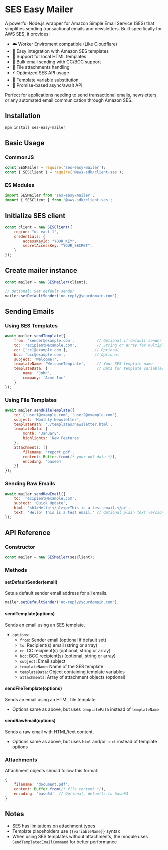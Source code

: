# SES Easy Mailer

A powerful Node.js wrapper for Amazon Simple Email Service (SES) that simplifies sending transactional emails and newsletters. Built specifically for AWS SES, it provides:

- ☁️ Worker Enviroment compatible (Like Cloudflare)
- 📧 Easy integration with Amazon SES templates
- 📁 Support for local HTML templates
- 👥 Bulk email sending with CC/BCC support
- 📎 File attachments handling
- ⚡ Optimized SES API usage
- 🔄 Template variable substitution
- 🚀 Promise-based async/await API

Perfect for applications needing to send transactional emails, newsletters, or any automated email communication through Amazon SES.

## Installation

```bash
npm install ses-easy-mailer
```

## Basic Usage

### CommonJS
```javascript
const SESMailer = require('ses-easy-mailer');
const { SESClient } = require('@aws-sdk/client-ses');
```

### ES Modules
```javascript
import SESMailer from 'ses-easy-mailer';
import { SESClient } from '@aws-sdk/client-ses';
```

## Initialize SES client
```javascript
const client = new SESClient({
    region: "us-east-1",
    credentials: {
        accessKeyId: "YOUR_KEY",
        secretAccessKey: "YOUR_SECRET",
    }
});
```
## Create mailer instance
```javascript
const mailer = new SESMailer(client);

// Optional: Set default sender
mailer.setDefaultSender('no-reply@yourdomain.com');
```
## Sending Emails

### Using SES Templates

```javascript
await mailer.sendTemplate({
    from: 'sender@example.com',          // Optional if default sender is set
    to: 'recipient@example.com',         // String or array for multiple recipients
    cc: ['cc1@example.com'],            // Optional
    bcc: 'bcc@example.com',             // Optional
    subject: 'Welcome!',
    templateName: 'WelcomeTemplate',     // Your SES template name
    templateData: {                      // Data for template variables
        name: 'John',
        company: 'Acme Inc'
    }
});
```

### Using File Templates

```javascript
await mailer.sendFileTemplate({
    to: ['user1@example.com', 'user2@example.com'],
    subject: 'Monthly Newsletter',
    templatePath: './templates/newsletter.html',
    templateData: {
        month: 'January',
        highlights: 'New Features'
    },
    attachments: [{
        filename: 'report.pdf',
        content: Buffer.from(/* your pdf data */),
        encoding: 'base64'
    }]
});
```

### Sending Raw Emails

```javascript
await mailer.sendRawEmail({
    to: 'recipient@example.com',
    subject: 'Quick Update',
    html: '<h1>Hello!</h1><p>This is a test email.</p>',
    text: 'Hello! This is a test email.' // Optional plain text version
});
```

## API Reference

### Constructor
```javascript
const mailer = new SESMailer(sesClient);
```

### Methods

#### setDefaultSender(email)
Sets a default sender email address for all emails.
```javascript
mailer.setDefaultSender('no-reply@yourdomain.com');
```

#### sendTemplate(options)
Sends an email using an SES template.
- `options`:
  - `from`: Sender email (optional if default set)
  - `to`: Recipient(s) email (string or array)
  - `cc`: CC recipient(s) (optional, string or array)
  - `bcc`: BCC recipient(s) (optional, string or array)
  - `subject`: Email subject
  - `templateName`: Name of the SES template
  - `templateData`: Object containing template variables
  - `attachments`: Array of attachment objects (optional)

#### sendFileTemplate(options)
Sends an email using an HTML file template.
- Options same as above, but uses `templatePath` instead of `templateName`

#### sendRawEmail(options)
Sends a raw email with HTML/text content.
- Options same as above, but uses `html` and/or `text` instead of template options

### Attachments
Attachment objects should follow this format:
```javascript
{
    filename: 'document.pdf',
    content: Buffer.from(/* file content */),
    encoding: 'base64'  // Optional, defaults to base64
}
```

## Notes
- SES has [limitations on attachment types](https://docs.aws.amazon.com/ses/latest/dg/mime-types.html)
- Template placeholders use `{{variableName}}` syntax
- When using SES templates without attachments, the module uses `SendTemplatedEmailCommand` for better performance
